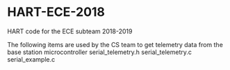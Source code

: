 # HART-ECE-2018
HART code for the ECE subteam 2018-2019

The following items are used by the CS team to get telemetry data from the base station microcontroller
serial_telemetry.h
serial_telemetry.c
serial_example.c



